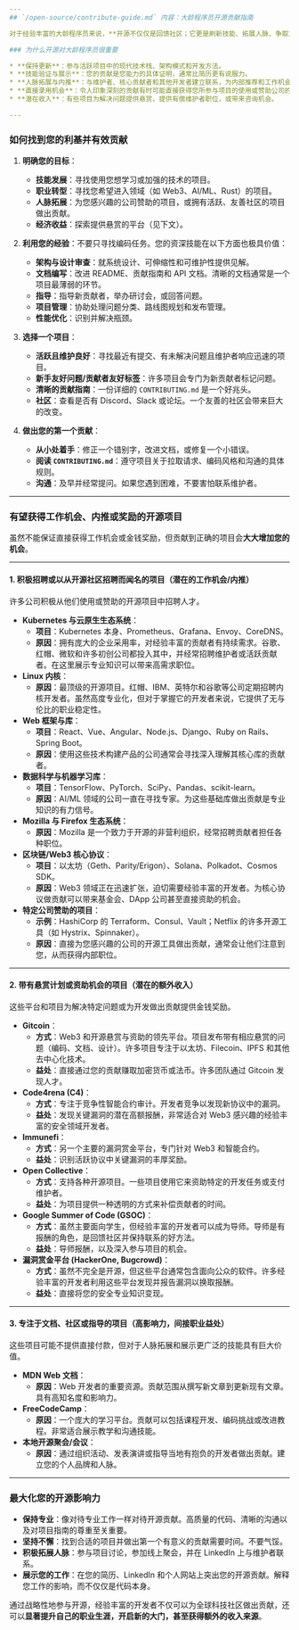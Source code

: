 ```yaml
---
## `/open-source/contribute-guide.md` 内容：大龄程序员开源贡献指南

对于经验丰富的大龄程序员来说，**开源不仅仅是回馈社区；它更是刷新技能、拓展人脉、争取工作机会，甚至赚取额外收入的强大途径**。本指南将帮助资深开发者驾驭开源领域，最大化这些益处。

### 为什么开源对大龄程序员很重要

* **保持更新**：参与活跃项目中的现代技术栈、架构模式和开发方法。
* **技能验证与展示**：您的贡献是您能力的具体证明，通常比简历更有说服力。
* **人脉拓展与内推**：与维护者、核心贡献者和其他开发者建立联系，为内部推荐和工作机会打开大门。
* **直接录用机会**：令人印象深刻的贡献有时可能直接获得您所参与项目的使用或赞助公司的录用。
* **潜在收入**：有些项目为解决问题提供悬赏，提供有偿维护者职位，或带来咨询机会。

---
```


### 如何找到您的利基并有效贡献

1.  **明确您的目标**：
    * **技能发展**：寻找使用您想学习或加强的技术的项目。
    * **职业转型**：寻找您希望进入领域（如 Web3、AI/ML、Rust）的项目。
    * **人脉拓展**：为您感兴趣的公司赞助的项目，或拥有活跃、友善社区的项目做出贡献。
    * **经济收益**：探索提供悬赏的平台（见下文）。

2.  **利用您的经验**：不要只寻找编码任务。您的资深技能在以下方面也极具价值：
    * **架构与设计审查**：就系统设计、可伸缩性和可维护性提供见解。
    * **文档编写**：改进 README、贡献指南和 API 文档。清晰的文档通常是一个项目最薄弱的环节。
    * **指导**：指导新贡献者，举办研讨会，或回答问题。
    * **项目管理**：协助处理问题分类、路线图规划和发布管理。
    * **性能优化**：识别并解决瓶颈。

3.  **选择一个项目**：
    * **活跃且维护良好**：寻找最近有提交、有未解决问题且维护者响应迅速的项目。
    * **新手友好问题/贡献者友好标签**：许多项目会专门为新贡献者标记问题。
    * **清晰的贡献指南**：一份详细的 `CONTRIBUTING.md` 是一个好兆头。
    * **社区**：查看是否有 Discord、Slack 或论坛。一个友善的社区会带来巨大的改变。

4.  **做出您的第一个贡献**：
    * **从小处着手**：修正一个错别字，改进文档，或修复一个小错误。
    * **阅读 `CONTRIBUTING.md`**：遵守项目关于拉取请求、编码风格和沟通的具体规则。
    * **沟通**：及早并经常提问。如果您遇到困难，不要害怕联系维护者。

---

### 有望获得工作机会、内推或奖励的开源项目

虽然不能保证直接获得工作机会或金钱奖励，但贡献到正确的项目会**大大增加您的机会**。

---

#### 1. 积极招聘或以从开源社区招聘而闻名的项目（潜在的工作机会/内推）

许多公司积极从他们使用或赞助的开源项目中招聘人才。

* **Kubernetes 与云原生生态系统**：
    * **项目**：Kubernetes 本身、Prometheus、Grafana、Envoy、CoreDNS。
    * **原因**：拥有庞大的企业采用率，对经验丰富的贡献者有持续需求。谷歌、红帽、微软和许多初创公司都投入其中，并经常招聘维护者或活跃贡献者。在这里展示专业知识可以带来高需求职位。
* **Linux 内核**：
    * **原因**：最顶级的开源项目。红帽、IBM、英特尔和谷歌等公司定期招聘内核开发者。虽然高度专业化，但对于掌握它的开发者来说，它提供了无与伦比的职业稳定性。
* **Web 框架与库**：
    * **项目**：React、Vue、Angular、Node.js、Django、Ruby on Rails、Spring Boot。
    * **原因**：使用这些技术构建产品的公司通常会寻找深入理解其核心库的贡献者。
* **数据科学与机器学习库**：
    * **项目**：TensorFlow、PyTorch、SciPy、Pandas、scikit-learn。
    * **原因**：AI/ML 领域的公司一直在寻找专家。为这些基础库做出贡献是专业知识的有力信号。
* **Mozilla 与 Firefox 生态系统**：
    * **原因**：Mozilla 是一个致力于开源的非营利组织，经常招聘贡献者担任各种职位。
* **区块链/Web3 核心协议**：
    * **项目**：以太坊（Geth、Parity/Erigon）、Solana、Polkadot、Cosmos SDK。
    * **原因**：Web3 领域正在迅速扩张，迫切需要经验丰富的开发者。为核心协议做贡献可以带来基金会、DApp 公司甚至直接资助的机会。
* **特定公司赞助的项目**：
    * **示例**：HashiCorp 的 Terraform、Consul、Vault；Netflix 的许多开源工具（如 Hystrix、Spinnaker）。
    * **原因**：直接为您感兴趣的公司的开源工具做出贡献，通常会让他们注意到您，从而获得内部职位。

---

#### 2. 带有悬赏计划或资助机会的项目（潜在的额外收入）

这些平台和项目为解决特定问题或为开发做出贡献提供金钱奖励。

* **Gitcoin**：
    * **方式**：Web3 和开源悬赏与资助的领先平台。项目发布带有相应悬赏的问题（编码、文档、设计）。许多项目专注于以太坊、Filecoin、IPFS 和其他去中心化技术。
    * **益处**：直接通过您的贡献赚取加密货币或法币。许多团队通过 Gitcoin 发现人才。
* **Code4rena (C4)**：
    * **方式**：专注于竞争性智能合约审计。开发者竞争以发现新协议中的漏洞。
    * **益处**：发现关键漏洞的潜在高额报酬，非常适合对 Web3 感兴趣的经验丰富的安全领域开发者。
* **Immunefi**：
    * **方式**：另一个主要的漏洞赏金平台，专门针对 Web3 和智能合约。
    * **益处**：识别活跃协议中关键漏洞的丰厚奖励。
* **Open Collective**：
    * **方式**：支持各种开源项目。一些项目使用它来资助特定的开发任务或支付维护者。
    * **益处**：为项目提供一种透明的方式来补偿贡献者的时间。
* **Google Summer of Code (GSOC)**：
    * **方式**：虽然主要面向学生，但经验丰富的开发者可以成为导师。导师是有报酬的角色，是回馈社区并保持联系的好方法。
    * **益处**：导师报酬，以及深入参与项目的机会。
* **漏洞赏金平台 (HackerOne, Bugcrowd)**：
    * **方式**：虽然不完全是开源，但这些平台通常包含面向公众的软件。许多经验丰富的开发者利用这些平台发现并报告漏洞以换取报酬。
    * **益处**：直接将您的安全专业知识变现。

---

#### 3. 专注于文档、社区或指导的项目（高影响力，间接职业益处）

这些项目可能不提供直接付款，但对于人脉拓展和展示更广泛的技能具有巨大价值。

* **MDN Web 文档**：
    * **原因**：Web 开发者的重要资源。贡献范围从撰写新文章到更新现有文章。具有高知名度和影响力。
* **FreeCodeCamp**：
    * **原因**：一个庞大的学习平台。贡献可以包括课程开发、编码挑战或改进教程。非常适合展示教学和沟通技能。
* **本地开源聚会/会议**：
    * **原因**：通过组织活动、发表演讲或指导当地有抱负的开发者做出贡献。建立您的个人品牌和人脉。

---

### 最大化您的开源影响力

* **保持专业**：像对待专业工作一样对待开源贡献。高质量的代码、清晰的沟通以及对项目指南的尊重至关重要。
* **坚持不懈**：找到合适的项目并做出第一个有意义的贡献需要时间。不要气馁。
* **积极拓展人脉**：参与项目讨论，参加线上聚会，并在 LinkedIn 上与维护者联系。
* **展示您的工作**：在您的简历、LinkedIn 和个人网站上突出您的开源贡献。解释您工作的影响，而不仅仅是代码本身。

通过战略性地参与开源，经验丰富的开发者不仅可以为全球科技社区做出贡献，还可以**显著提升自己的职业生涯，开启新的大门，甚至获得额外的收入来源**。